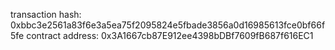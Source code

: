 transaction hash:    0xbbc3e2561a83f6e3a5ea75f2095824e5fbade3856a0d16985613fce0bf66f5fe
contract address:    0x3A1667cb87E912ee4398bDBf7609fB687f616EC1